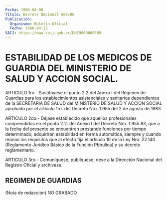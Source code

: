```yaml
---
Fecha: 1986-04-08
Título: Decreto Nacional 509/86
Publicación:
  Organismo: Boletín Oficial
  Fecha: 1986-04-22
SAIJ: https://www.saij.gob.ar/DN19860000509
---
```

# ESTABILIDAD DE LOS MEDICOS DE GUARDIA DEL MINISTERIO DE SALUD Y ACCION SOCIAL.

<a id="1"></a>
ARTICULO 1ro.- Sustitúyese el punto 2.2 del Anexo I del Régimen de Guardias  para  los  establecimientos asistenciales y sanitarios dependientes de la SECRETARIA  DE  SALUD  del MINISTERIO DE SALUD Y ACCION SOCIAL aprobado por el artículo 1ro.  del Decreto Nro. 1.955 del 2 de agosto de 1983.

<a id="2"></a>
ARTICULO  2do.-  Déjase establecido que aquellos profesionales comprendidos en el punto  2.2.  del  Anexo I del Decreto Nro. 1.955 83, que a la fecha del presente se encuentren  prestando  funciones por tiempo determinado, adquirirán estabilidad en forma automática,  siempre  y  cuando reúnan los requisitos que al efecto fija el artículo 10 de la  Ley  Nro.  22.140  (Reglamento  Jurídico Básico  de  la  Función  Pbbulica)  y su decreto reglamentario.

<a id="3"></a>
ARTICULO  3ro.-  Comuníquese,  publíquese, dese a la Dirección Nacional del Registro Oficial y archívese.

## REGIMEN DE GUARDIAS

<a id="1"></a>
(Nota de redacción) NO GRABADO